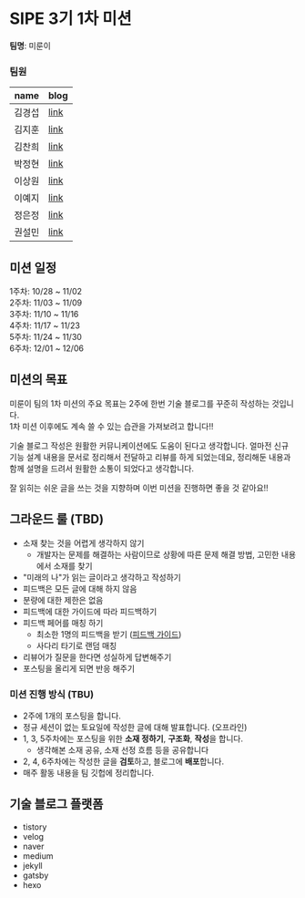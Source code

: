 # SIPE 3기 1차 미션

**팀명**: 미룬이

### 팀원

|  name  | blog                                        |
| :----: | ------------------------------------------- |
| 김경섭 | [link](https://kxxseop.tistory.com/)        |
| 김지훈 | [link](https://velog.io/@devrunner21/posts) |
| 김찬희 | [link](https://frontman-dev.tistory.com/)   |
| 박정현 | [link](https://jjungdev.tistory.com/)       |
| 이상원 | [link](https://nowgnas.github.io/)          |
| 이예지 | [link](https://iamwhite.tistory.com/)       |
| 정은정 | [link](https://dongdong216.tistory.com/)    |
| 권설민 | [link](https://stat-kwon.tistory.com/)      |

## 미션 일정

1주차: 10/28 ~ 11/02  
2주차: 11/03 ~ 11/09  
3주차: 11/10 ~ 11/16  
4주차: 11/17 ~ 11/23  
5주차: 11/24 ~ 11/30  
6주차: 12/01 ~ 12/06

## 미션의 목표

미룬이 팀의 1차 미션의 주요 목표는 2주에 한번 기술 블로그를 꾸준히 작성하는 것입니다.  
1차 미션 이후에도 계속 쓸 수 있는 습관을 가져보려고 합니다!!

기술 블로그 작성은 원활한 커뮤니케이션에도 도움이 된다고 생각합니다. 얼마전 신규 기능 설계 내용을 문서로 정리해서 전달하고 리뷰를 하게 되었는데요, 정리해둔 내용과 함께 설명을 드려서 원활한 소통이 되었다고 생각합니다.

잘 읽히는 쉬운 글을 쓰는 것을 지향하며 이번 미션을 진행하면 좋을 것 같아요!!

## 그라운드 룰 (TBD)

- 소재 찾는 것을 어렵게 생각하지 않기
  - 개발자는 문제를 해결하는 사람이므로 상황에 따른 문제 해결 방법, 고민한 내용에서 소재를 찾기
- "미래의 나"가 읽는 글이라고 생각하고 작성하기
- 피드백은 모든 글에 대해 하지 않음
- 분량에 대한 제한은 없음
- 피드백에 대한 가이드에 따라 피드백하기
- 피드백 페어를 매칭 하기
  - 최소한 1명의 피드백을 받기 ([피드백 가이드](/feedback-guide/feedback.md))
  - 사다리 타기로 랜덤 매칭
- 리뷰어가 질문을 한다면 성실하게 답변해주기
- 포스팅을 올리게 되면 반응 해주기

### 미션 진행 방식 (TBU)

- 2주에 1개의 포스팅을 합니다.
- 정규 세션이 없는 토요일에 작성한 글에 대해 발표합니다. (오프라인)
- 1, 3, 5주차에는 포스팅을 위한 **소재 정하기**, **구조화**, **작성**을 합니다.
  - 생각해본 소재 공유, 소재 선정 흐름 등을 공유합니다
- 2, 4, 6주차에는 작성한 글을 **검토**하고, 블로그에 **배포**합니다.
- 매주 활동 내용을 팀 깃헙에 정리합니다.

## 기술 블로그 플랫폼

- tistory
- velog
- naver
- medium
- jekyll
- gatsby
- hexo
